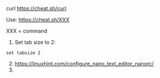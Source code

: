 curl https://cheat.sh/curl

Use: https://cheat.sh/XXX

XXX = command


1. Set tab size to 2:
```
set tabsize 2
```

2. https://linuxhint.com/configure_nano_text_editor_nanorc/
3.